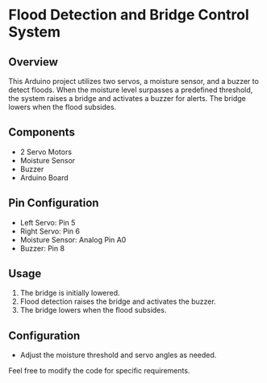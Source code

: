 # Flood Detection and Bridge Control System

## Overview

This Arduino project utilizes two servos, a moisture sensor, and a buzzer to detect floods. When the moisture level surpasses a predefined threshold, the system raises a bridge and activates a buzzer for alerts. The bridge lowers when the flood subsides.

## Components

- 2 Servo Motors
- Moisture Sensor
- Buzzer
- Arduino Board

## Pin Configuration

- Left Servo: Pin 5
- Right Servo: Pin 6
- Moisture Sensor: Analog Pin A0
- Buzzer: Pin 8

## Usage

1. The bridge is initially lowered.
2. Flood detection raises the bridge and activates the buzzer.
3. The bridge lowers when the flood subsides.

## Configuration

- Adjust the moisture threshold and servo angles as needed.

Feel free to modify the code for specific requirements.
